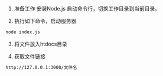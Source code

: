 1. 准备工作
安装Node.js
启动命令行，切换工作目录到当前目录。

2. 执行如下命令，启动服务器
```bash
node index.js
```
3. 将文件放入htdocs目录

4. 获取文件链接
```bash
http://127.0.0.1:3000/文件名
```
